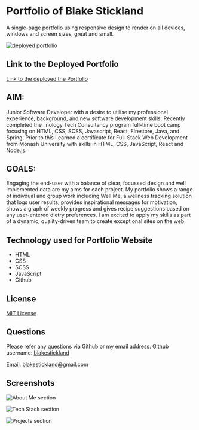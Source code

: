 
# Portfolio of Blake Stickland

A single-page portfolio using responsive design to render on all devices, windows and screen sizes, great and small.

![deployed portfolio](https://user-images.githubusercontent.com/73763708/151271167-142d2538-a30e-489d-b34f-9603a22fe42e.png)

## Link to the Deployed Portfolio
[Link to the deployed the Portfolio](https://blakestickland.github.io/portfolio-web-dev/)

## AIM:

Junior Software Developer with a desire to utilise my professional experience, background, and new software development skills. Recently completed the _nology Tech Consultancy program full-time boot camp focusing on HTML, CSS, SCSS, Javascript, React, Firestore, Java, and Spring. Prior to this I earned a certificate for Full-Stack Web Development from Monash University with skills in HTML, CSS, JavaScript, React and Node.js.

## GOALS:

Engaging the end-user with a balance of clear, focussed design and well implemented data are my aims for each project. My portfolio shows a range of indivdual and group work including Well Me, a wellness tracking solution that logs user results, provides inspirational messages for motivation, shows a graph of weekly progress and gives recipe suggestions based on any user-entered dietry preferences. I am excited to apply my skills as part of a dynamic, quality-driven team to create exceptional sites on the web.

## Technology used for Portfolio Website
* HTML
* CSS
* SCSS
* JavaScript
* Github

## License
[MIT License](https://choosealicense.com/licenses/)


## Questions
Please refer any questions via Github or my email address.
Github username: [blakestickland](https://github.com/blakestickland)

Email: blakestickland@gmail.com

## Screenshots

![About Me section](https://user-images.githubusercontent.com/73763708/151271280-4e1e3272-8231-47ac-b7ba-50b6ca14172e.png)

![Tech Stack section](https://user-images.githubusercontent.com/73763708/151271521-bcfa2d66-62f0-4f9f-93b5-50120bd8ad0b.png)

![Projects section](https://user-images.githubusercontent.com/73763708/151271653-94e7a792-ff53-4866-832e-17f9e86dd8dd.png)
